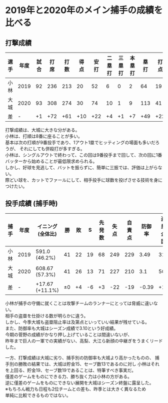 # 2019年と2020年のメイン捕手の成績を比べる

## 打撃成績

|選手|年度 |試合|打席|打数|得点|安打|二塁打|三塁打|本塁打|塁打|打点|盗塁|盗塁刺|犠打|犠飛|四球|死球|三振|併殺打|打率|長打率|出塁率|
|--|--|--|--|--|--|--|--|--|--|--|--|--|--|--|--|--|--|--|--|--|--|--|
|小林|2019|92|236|213|20|52|6|0|2|64|19|1|0|11|1|7|4|48|12|.244|.300|.280|
|大城|2020|93|308|274|30|74|10|1|9|113|41|1|0|1|3|30|0|82|1|.270|.412|.339|
|差|-|+1|+72|+61|+10|+22|+4|+1|+7|+49|+22|±0|±0|-10|+2|+23|-4|+34|-11|+.026|+.112|+.059|


打撃成績は、大城に大きな分がある。  
小林は、打順は8番に座ることが多い。  
基本は次の打順が9番投手であり、1アウト1塁でヒッティングの場面も多いだろうが、
それにしても併殺打が多すぎる。  
小林は、シングルアウトで終わって、この回は9番投手まで回して、次の回に1番バッターから始めることが最低限求められる。  
しかし、好球を見逃して、バットを振らずに、簡単に三振では、評価は上がらない。  
際どい球を、カットでファールにして、相手投手に球数を投げさせる技術を身につけたい。  


## 投手成績 (捕手時)

|捕手|年度|イニング(全体比)|勝|敗|S|先発数|失点|自責点|防御率|盗塁企図|許盗塁|盗塁刺|阻止率|
|--|--|----|--|--|--|--|--|--|--|--|--|--|--|
|小林|2019|591.0 (46.2%)|41|22|19|68|249|229|3.49|31|18|13|0.419|
|大城|2020|608.67 (57.3%)|41|26|13|71|227|210|3.1|50|33|17|0.340|
|差|-|+17.67 (+11.1%)|±0|+4|-6|+3|-22|-19|-0.39|+19|+15|+4|-0.079|


小林が捕手の守備に就くことは攻撃チームのランナーにとっては脅威に違いない。  
相手の盗塁を仕掛ける数が明らかに違う。  
しかし、今季大城も盗塁阻止率は及第点といっていい結果が残せている。  
また、防御率も大城はシーズン成績で3.10という好成績。  
今期の菅野の成績がかなり押し上げていることは間違いないが、  
昨年まで巨人の一軍での実績がない、高梨、大江ら新顔の中継ぎをうまくリードした。  


一方、打撃成績は大城に劣り、捕手別の防御率も大城より高かったものの、
捕手別の勝敗の結果では、大城は貯金15、セーブ数13であるのに対し
小林はそれを上回る、貯金19、セーブ数19であることは、特筆すべき事実だ。  
僅差のゲームをものにできる力、勝ち抜く力は小林の方がある。  
逆に僅差のゲームをものにできない展開を大城はシーズン終盤に露呈した。  
※もちろん戦力も日程も2位チームとの差も、昨季とは大きく異なるため  
単純に比較できるものではない。
